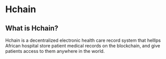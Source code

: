 # Hchain

## What is Hchain?
Hchain is a decentralized electronic health care record system that helllps African hospital store patient medical records on the blockchain, and give patients access to them anywhere in the world.

